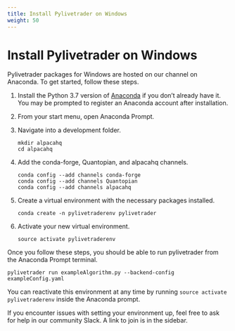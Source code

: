 ```yaml
---
title: Install Pylivetrader on Windows
weight: 50
---
```


# Install Pylivetrader on Windows

Pylivetrader packages for Windows are hosted on our channel on Anaconda. To get started, follow these steps.

1. Install the Python 3.7 version of [Anaconda](https://www.anaconda.com/download/#windows) if you don’t already have it. You may be prompted to register an Anaconda account after installation.
2. From your start menu, open Anaconda Prompt.
3. Navigate into a development folder.

    ```
    mkdir alpacahq
    cd alpacahq
    ```

4. Add the conda-forge, Quantopian, and alpacahq channels.

    ```
    conda config --add channels conda-forge
    conda config --add channels Quantopian
    conda config --add channels alpacahq
    ```

5. Create a virtual environment with the necessary packages installed.

    ```
    conda create -n pylivetraderenv pylivetrader
    ```

6. Activate your new virtual environment.

    ```
    source activate pylivetraderenv
    ```

Once you follow these steps, you should be able to run pylivetrader from the Anaconda Prompt terminal.
```
pylivetrader run exampleAlgorithm.py --backend-config exampleConfig.yaml
```
You can reactivate this environment at any time by running `source activate pylivetraderenv` inside the Anaconda prompt.

If you encounter issues with setting your environment up, feel free to ask for help in our community Slack. A link to join is in the sidebar.

